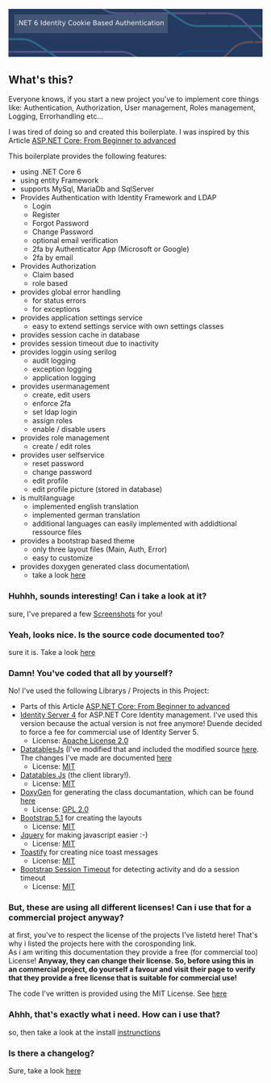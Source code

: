 ![image](Documentation/Screenshots/netBanner.png)

## What's this?

Everyone knows, if you start a new project you've to implement core things like: Authentication, Authorization, User management, Roles management, Logging, Errorhandling etc...

I was tired of doing so and created this boilerplate. I was inspired by this Article [ASP.NET Core: From Beginner to advanced](https://burakneis.com/asp-net-core-identity/)

This boilerplate provides the following features:

- using .NET Core 6
- using entity Framework
- supports MySql, MariaDb and SqlServer
- Provides Authentication with Identity Framework and LDAP
  - Login
  - Register
  - Forgot Password
  - Change Password
  - optional email verification
  - 2fa by Authenticator App (Microsoft or Google)
  - 2fa by email
- Provides Authorization
  - Claim based
  - role based
- provides global error handling
  - for status errors
  - for exceptions
- provides application settings service
  - easy to extend settings service with own settings classes
- provides session cache in database
- provides session timeout due to inactivity
- provides loggin using serilog
  - audit logging
  - exception logging
  - application logging
- provides usermanagement
  - create, edit users
  - enforce 2fa
  - set ldap login
  - assign roles
  - enable / disable users
- provides role management
  - create / edit roles
- provides user selfservice
  - reset password
  - change password
  - edit profile
  - edit profile picture (stored in database)
- is multilanguage
  - implemented english translation
  - implemented german translation
  - additional languages can easily implemented with addidtional ressource files
- provides a bootstrap based theme
  - only three layout files (Main, Auth, Error)
  - easy to customize
- provides doxygen generated class documentation\\
  - take a look [here](https://htmlpreview.github.io/?https://github.com/madcoda9000/dotnet-cookie-based-identity/blob/main/Documentation/generated/html/index.html)

### Huhhh, sounds interesting! Can i take a look at it?

sure, I've prepared a few [Screenshots](Documentation/SCREENSHOTS.md) for you!

### Yeah, looks nice. Is the source code documented too?

sure it is. Take a look [here](Documentation/generated/latex/refman.pdf)

### Damn! You've coded that all by yourself?

No! I've used the following Librarys / Projects in this Project:

- Parts of this Article [ASP.NET Core: From Beginner to advanced](https://burakneis.com/asp-net-core-identity/)
- [Identity Server 4](https://github.com/IdentityServer/IdentityServer4) for ASP.NET Core Identity management. I've used this version because the actual version is not free anymore! Duende decided to force a fee for commercial use of Identity Server 5.
  - License: [Apache License 2.0](https://github.com/IdentityServer/IdentityServer4/blob/main/LICENSE)
- [DatatablesJs](https://github.com/ekondur/DatatableJS) (I've modified that and included the modified source [here](DatatablesJs). The changes I've made are documented [here](https://github.com/ekondur/DatatableJS/issues)
  - License: [MIT](https://github.com/ekondur/DatatableJS/blob/main/LICENSE.md)
- [Datatables Js](https://datatables.net/) (the client library!).
  - License: [MIT](https://datatables.net/license/mit)
- [DoxyGen](Https://doxygen.nl) for generating the class documantation, which can be found [here](Documentation/generated/html/)
  - License: [GPL 2.0](https://github.com/doxygen/doxygen/blob/master/LICENSE)
- [Bootstrap 5.1](https://getbootstrap.com) for creating the layouts
  - License: [MIT](https://github.com/twbs/bootstrap/blob/v4.0.0/LICENSE)
- [Jquery](https://jquery.com) for making javascript easier :-)
  - License: [MIT](https://jquery.org/license/)
- [Toastify](https://apvarun.github.io/toastify-js/) for creating nice toast messages
  - License: [MIT](https://github.com/apvarun/toastify-js/blob/master/LICENSE)
- [Bootstrap Session Timeout](https://jquery-plugins.net/bootstrap-session-timeout) for detecting activity and do a session timeout
  - License: [MIT](https://github.com/orangehill/bootstrap-session-timeout/blob/master/LICENSE.md)

### But, these are using all different licenses! Can i use that for a commercial project anyway?

at first, you've to respect the license of the projects I've listetd here! That's why i listed the projects here with the corosponding link.  
As i am writing this documentation they provide a free (for commercial too) License! **Anyway, they can change their license. So, before using this in an commercial project, do yourself a favour and visit their page to verify that they provide a free license that is suitable for commercial use!**

The code I've written is provided using the MIT License. See [here](LICENSE.md)

### Ahhh, that's exactly what i need. How can i use that?

so, then take a look at the install [instrunctions](Documentation/INSTALLmd)

### Is there a changelog?

Sure, take a look [here](CHANGELOG.md)
